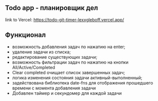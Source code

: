 ## Todo app - планировщик дел
link to Vercel: https://todo-git-timer-lexxgleboff.vercel.app/

## Функционал
- возможность добавления задач по нажатию на enter;
- удаление задачи из списка;
- редактирование существующих задачи;
- возможность фильтрации задач по нажатию на кнопки All/Active/Completed
- Clear completed очищает список завершенных задач;
- логика изменения состояния задачи активный-выполненный;
- задействована библиотека date-fns для отображения прошедшего времени с момента добавления задачи
- Добавлен таймер и секундомер для каждой задачи